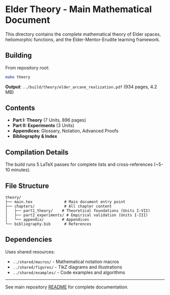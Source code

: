 # Elder Theory - Main Mathematical Document

This directory contains the complete mathematical theory of Elder spaces, heliomorphic functions, and the Elder-Mentor-Erudite learning framework.

## Building

From repository root:

```bash
make theory
```

**Output**: `../build/theory/elder_arcane_realization.pdf` (934 pages, 4.2 MB)

## Contents

- **Part I: Theory** (7 Units, 896 pages)
- **Part II: Experiments** (3 Units)
- **Appendices**: Glossary, Notation, Advanced Proofs
- **Bibliography & Index**

## Compilation Details

The build runs 5 LaTeX passes for complete lists and cross-references (~5-10 minutes).

## File Structure

```
theory/
├── main.tex              # Main document entry point
├── chapters/             # All chapter content
│   ├── part1_theory/    # Theoretical foundations (Units I-VII)
│   ├── part2_experiments/ # Empirical validation (Units I-III)
│   └── appendix/        # Appendices
└── bibliography.bib      # References
```

## Dependencies

Uses shared resources:
- `../shared/macros/` - Mathematical notation macros
- `../shared/figures/` - TikZ diagrams and illustrations
- `../shared/examples/` - Code examples and algorithms

---

See main repository [README](../README.md) for complete documentation.
